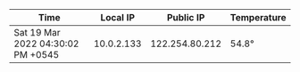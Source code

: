 | Time     | Local IP | Public IP | Temperature |
| ----------- | ----------- | ----------- | ----------- |
| Sat 19 Mar 2022 04:30:02 PM +0545      | 10.0.2.133     | 122.254.80.212  | 54.8° |
